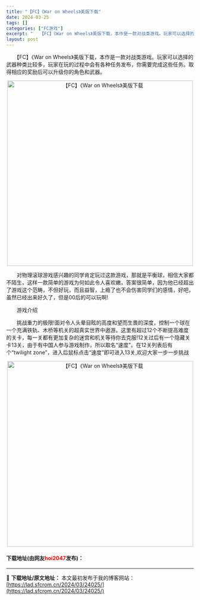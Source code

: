 ```yaml
---
title: "【FC】《War on Wheels》美版下载"
date: 2024-03-25
tags: []
categories: ["FC游戏"]
excerpt: "　　【FC】《War on Wheels》美版下载，本作是一款对战类游戏。玩家可以选择的武器种类比较多，玩家在玩的过程中会有各种任务发布，你需要完成这些任务。取得相应的奖励后可以升级你的角色和武器。 　　对物理滚球游戏感兴趣的同学肯定玩过这款游戏，那就是平衡球，相信大家都不陌生，这样一款简单的游戏为&hellip;"
layout: post
---
```


 <p>　　【FC】《War on Wheels》美版下载，本作是一款对战类游戏。玩家可以选择的武器种类比较多，玩家在玩的过程中会有各种任务发布，你需要完成这些任务。取得相应的奖励后可以升级你的角色和武器。</p> <p align="center"><img align="" border="0" src="https://lad.sfcrom.cn/wp-content/uploads/2024/03/20240325_66019c802da7c.png" width="498" alt="【FC】《War on Wheels》美版下载" /></p> <p>　　对物理滚球游戏感兴趣的同学肯定玩过这款游戏，那就是平衡球，相信大家都不陌生，这样一款简单的游戏为何如此令人喜欢嫩，答案很简单，因为他已经超出了游戏这个范畴，不但好玩，而且益智，上瘾了也不会伤害同学们的感情，好吧，虽然已经出来好久了，但是00后的可以玩啊!</p> <p>　　游戏介绍</p> <p>　　挑战重力的极限!面对令人头晕目眩的高度和望而生畏的深度，控制一个球在一个充满铁轨、木桥等机关的超真实世界中遨游。这里有超过12个不断提高难度的关卡，每一关都有更加复杂的迷宫和机关等待你去克服!12关过后有一个隐藏关卡13关，由于有中国人参与游戏制作，所以取名&ldquo;速度&rdquo;。在12关列表后有个&ldquo;twilight zone&rdquo;，进入后鼠标点击&ldquo;速度&rdquo;即可进入13关,欢迎大家一步一步挑战</p> <p align="center"><img align="" border="0" src="https://lad.sfcrom.cn/wp-content/uploads/2024/03/20240325_66019c8145388.png" width="499" alt="【FC】《War on Wheels》美版下载" /></p> <p><h4>下载地址(由网友<font color="red">hoi2047</font>发布)：</h4></p> 

---
📖 **下载地址/原文地址：** 本文最初发布于我的博客网站：[https://lad.sfcrom.cn/2024/03/24025/](https://lad.sfcrom.cn/2024/03/24025/)
